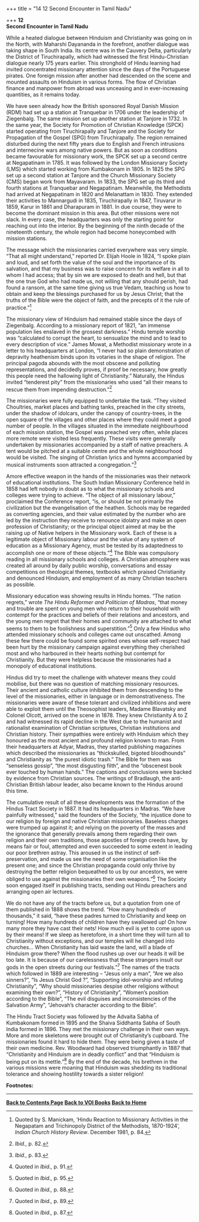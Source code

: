 +++
title = "14 12 Second Encounter in Tamil Nadu"

+++
**12**  
**Second Encounter in Tamil Nadu**

While a heated dialogue between Hinduism and Christianity was going on in the North, with Maharshi Dayananda in the forefront, another dialogue was taking shape in South India.  Its centre was in the Cauvery Delta, particularly the District of Tiruchirapally, which had witnessed the first Hindu-Christian dialogue nearly 175 years earlier.  This stronghold of Hindu learning had invited concentrated missionary attention since the days of the Portuguese pirates.  One foreign mission after another had descended on the scene and mounted assaults on Hinduism in various forms.  The flow of Christian finance and manpower from abroad was unceasing and in ever-increasing quantities, as it remains today.

We have seen already how the British sponsored Royal Danish Mission
(RDM) had set up a station at Tranquebar in 1706 under the leadership of
Ziegenbalg.  The same mission set up another station at Tanjore in 1732.  In the same year, the Society for Promotion of Christian Knowledge (SPCK) started operating from Tiruchirapally and Tanjore and the Society for Propagation of the Gospel (SPG) from Tiruchirapally. 
The region remained disturbed during the next fifty years due to English and French intrusions and internecine wars among native powers.  But as soon as conditions became favourable for missionary work, the SPCK set up a second centre at Negapatinam in 1785.  It was followed by the London Missionary Society (LMS) which started working from Kumbakonam in 1805.  In 1825 the SPG set up a second station at Tanjore and the Church Missionary Society (CMS) began work from Mayavaram.  In 1833, the SPG set up its third and fourth stations at Tranquebar and Negapatinam. 
Meanwhile, the Methodists had arrived at Negapatinam in 1820 and Melanattam in 1830.  They extended their activities to Mannargudi in 1835, Tiruchirapally in 1847, Tiruvarur in 1859, Karur in 1861 and Dharapuram in 1881.  In due course, they were to become the dominant mission in this area.  But other missions were not slack.  In every case, the headquarters was only the starting point for reaching out into the interior.  By the beginning of the ninth decade of the nineteenth century, the whole region had become honeycombed with mission stations.

The message which the missionaries carried everywhere was very simple. 
“That all might understand,” reported Dr. Elijah Hoole in 1824, “I spoke plain and loud, and set forth the value of the soul and the importance of its salvation, and that my business was to raise concern for its welfare in all to whom I had access; that by sin we are exposed to death and hell, but that the one true God who had made us, not willing that any should perish, had found a ransom, at the same time giving us true Vedam, teaching us how to obtain and keep the blessings purchased for us by Jesus Christ; that the truths of the Bible were the object of faith, and the precepts of it the rule of practice.”[^1]

The missionary view of Hinduism had remained stable since the days of Ziegenbalg.  According to a missionary report of 1821, “an immense population lies enslaved in the grossest darkness.” Hindu temple worship was “calculated to corrupt the heart, to sensualize the mind and to lead to every description of vice.” James Mowat, a Methodist missionary wrote in a letter to his headquarters at London, “I never had so plain demonstration of depravity heathenism binds upon its votaries in the shape of religion.  The principal pagoda abounds with the most obscene and polluting representations, and decidedly proves, if proof be necessary, how greatly this people need the hallowing light of Christianity.” Naturally, the Hindus invited “tenderest pity” from the missionaries who used “all their means to rescue them from impending destruction.”[^2]

The missionaries were fully equipped to undertake the task.  “They visited Choultries, market places and bathing tanks, preached in the city streets, under the shadow of idolcars, under the canopy of country-trees, in the open square of the villages and other places where they could meet a good number of people.  In the villages situated in the immediate neighbourhood of each mission station, the Gospel was preached very often, while places more remote were visited less frequently.  These visits were generally undertaken by missionaries accompanied by a staff of native preachers.  A tent would be pitched at a suitable centre and the whole neighbourhood would be visited.  The singing of Christian lyrics and hymns accompanied by musical instruments soon attracted a congregation.”[^3]

Amore effective weapon in the hands of the missionaries was their network of educational institutions.  The South Indian Missionary Conference held in 1858 had left nobody in doubt as to what the missionary schools and colleges were trying to achieve.  “The object of all missionary labour,” proclaimed the Conference report, “is, or should be not primarily the civilization but the evangelisation of the heathen.  Schools may be regarded as converting agencies, and their value estimated by the number who are led by the instruction they receive to renounce idolatry and make an open profession of Christianity; or the principal object aimed at may be the raising up of Native helpers in the Missionary work.  Each of these is a legitimate object of Missionary labour and the value of any system of education as a Missionary Agency, must be tested by its adaptedness to accomplish one or more of these objects.”[^4] The Bible was compulsory reading in all missionary schools and colleges.  A Christian atmosphere was created all around by daily public worship, conversations and essay competitions on theological themes, textbooks which praised Christianity and denounced Hinduism, and employment of as many Christian teachers as possible.

Missionary education was showing results in Hindu homes.  “The nation regrets,” wrote *The Hindu Reformer and Politician of Madras*, “that money and trouble are spent on young men who return to their household with contempt for the practices and beliefs of their relations and ancestors, and the young men regret that their homes and community are attached to what seems to them to be foolishness and superstition.”[^5] Only a few Hindus who attended missionary schools and colleges came out unscathed.  Among these few there could be found some spirited ones whose self-respect had been hurt by the missionary campaign against everything they cherished most and who harboured in their hearts nothing but contempt for Christianity.  But they were helpless because the missionaries had a monopoly of educational institutions.

Hindus did try to meet the challenge with whatever means they could mobilise, but there was no question of matching missionary resources. 
Their ancient and catholic culture inhibited them from descending to the level of the missionaries, either in language or in demonstrativeness. 
The missionaries were aware of these tolerant and civilized inhibitions and were able to exploit them until the Theosophist leaders, Madame Blavatsky and Colonel Olcott, arrived on the scene in 1878.  They knew Christianity A to Z and had witnessed its rapid decline in the West due to the humanist and rationalist examination of Christian scriptures, Christian institutions and Christian history.  Their sympathies were entirely with Hinduism which they honoured as the most ancient and profound religion known to man.  From their headquarters at Adyar, Madras, they started publishing magazines which described the missionaries as “thickskulled, bigoted bloodhounds” and Christianity as “the purest idiotic trash.” The Bible for them was “senseless gossip”, “the most disgusting filth”, and the “obscenest book ever touched by human hands.” The captions and conclusions were backed by evidence from Christian sources.  The writings of Bradlaugh, the anti-Christian British labour leader, also became known to the Hindus around this time.

The cumulative result of all these developments was the formation of the Hindus Tract Society in 1887.  It had its headquarters in Madras.  “We have painfully witnessed,” said the founders of the Society, “the injustice done to our religion by foreign and native Christian missionaries.  Baseless charges were trumped up against it; and relying on the poverty of the masses and the ignorance that generally prevails among them regarding their own religion and their own traditions, those apostles of foreign creeds have, by means fair or foul, attempted and even succeeded to some extent in leading our poor brethren astray.  This aroused in us the instinct of self-preservation, and made us see the need of some organisation like the present one; and since the Christian propaganda could only thrive by destroying the better religion bequeathed to us by our ancestors, we were obliged to use against the missionaries their own weapons.”[^6] The Society soon engaged itself in publishing tracts, sending out Hindu preachers and arranging open air lectures.

We do not have any of the tracts before us, but a quotation from one of them published in 1888 shows the trend.  “How many hundreds of thousands,” it said, “have these padres turned to Christianity and keep on turning!  How many hundreds of children have they swallowed up!  On how many more they have cast their nets!  How much evil is yet to come upon us by their means!  If we sleep as heretofore, in a short time they will turn all to Christianity without exceptions, and our temples will he changed into churches... When Christianity has laid waste the land, will a blade of Hinduism grow there?  When the flood rushes up over our heads it will be too late.  It is because of our carelessness that these strangers insult our gods in the open streets during our festivals.”[^7] The names of the tracts which followed in 1889 are interesting – “Jesus only a man”, “Are we also sinners?”, “Is Jesus Christ God ?”, “Supporting idol-worship and refuting Christianity”, “Why should missionaries despise other religions without examining their own?”, “History of Christianity”, “Women’s position according to the Bible”, “The evil disguises and inconsistencies of the Salvation Army”, “Jehovah’s character according to the Bible”.

The Hindu Tract Society was followed by the Advaita Sabha of Kumbakonam formed in 1895 and the Shaiva Siddhanta Sabha of South India formed in 1896.  They met the missionary challenge in their own ways.  More and more skeletons were brought out of Christianity’s cupboard.  The missionaries found it hard to hide them.  They were being given a taste of their own medicine.  Rev. Woodward had observed triumphantly in 1887 that “Christianity and Hinduism are in deadly conflict” and that “Hinduism is being put on its mettle.”[^8] By the end of the decade, his brethren in the various missions were moaning that Hinduism was shedding its traditional tolerance and showing hostility towards a sister religion!  
 

**Footnotes:**

[^1]: Quoted by S. Manickam, ‘Hindu Reaction to Missionary Activities in the Negapatam and Trichinopoly District of the Methodists, 1870-1924’, *Indian Church History Review*.  December 1981, p. 84.

[^2]: *Ibid.,* p. 82.

[^3]: *Ibid.,* p. 83.

[^4]: Quoted in *Ibid.,* p. 91.

[^5]: Quoted in *Ibid.,* p. 95.

[^6]: Quoted in *Ibid.,* p. 88.

[^7]: Quoted in *Ibid.,* p. 89.

[^8]: Quoted in *Ibid.,* p. 87.  
 

------------------------------------------------------------------------

**[Back to Contents Page](index.htm)    [Back to VOI
Books](http://voiceofdharma.org/books)    [Back to Home](http://voiceofdharma.org)**
